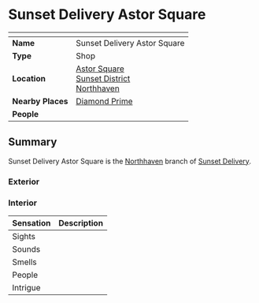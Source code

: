 # Sunset Delivery Astor Square

| []() | |
| --- | --- |
| **Name** | Sunset Delivery Astor Square |
| **Type** | Shop |
| **Location** | [Astor Square](../../structures/astor-square.md)<br />[Sunset District](../../districts/sunset-district.md)<br />[Northhaven](../../cities/northhaven.md) |
| **Nearby Places** | [Diamond Prime](../temples/diamond-prime.md) |
| **People** | |

## Summary

Sunset Delivery Astor Square is the [Northhaven](../../cities/northhaven.md) branch of [Sunset Delivery](../../../organisations/sunset-delivery.md).

### Exterior

### Interior

| Sensation | Description |
| ---- | --- |
| Sights | |
| Sounds | |
| Smells | |
| People | |
| Intrigue | |
